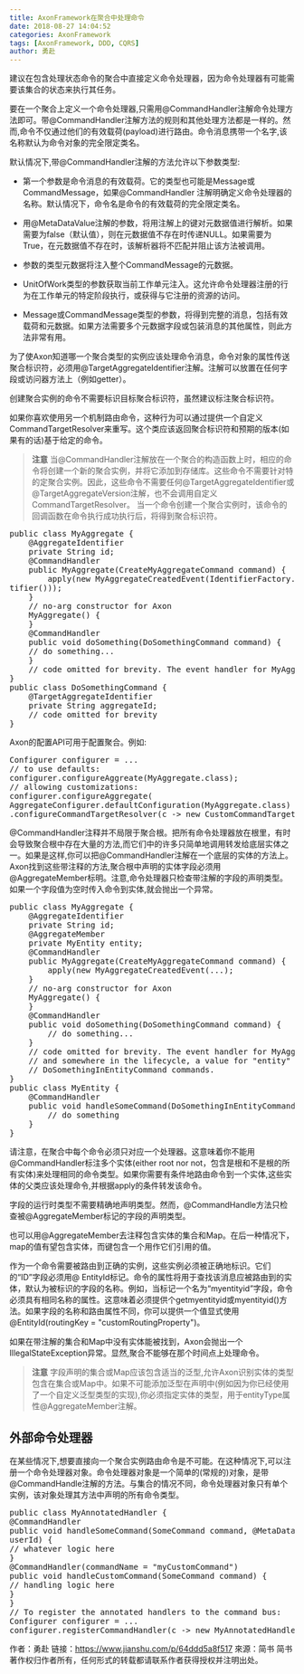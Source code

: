 ```yaml
---
title: AxonFramework在聚合中处理命令
date: 2018-08-27 14:04:52
categories: AxonFramework
tags: [AxonFramework, DDD, CQRS]
author: 勇赴
---
```


建议在包含处理状态命令的聚合中直接定义命令处理器，因为命令处理器有可能需要该集合的状态来执行其任务。

<!-- more -->

要在一个聚合上定义一个命令处理器,只需用@CommandHandler注解命令处理方法即可。带@CommandHandler注解方法的规则和其他处理方法都是一样的。然而,命令不仅通过他们的有效载荷(payload)进行路由。命令消息携带一个名字,该名称默认为命令对象的完全限定类名。

默认情况下,带@CommandHandler注解的方法允许以下参数类型:

* 第一个参数是命令消息的有效载荷。它的类型也可能是Message或CommandMessage，如果@CommandHandler 注解明确定义命令处理器的名称。默认情况下，命令名是命令的有效载荷的完全限定类名。

* 用@MetaDataValue注解的参数，将用注解上的键对元数据值进行解析。如果需要为false（默认值），则在元数据值不存在时传递NULL。如果需要为True，在元数据值不存在时，该解析器将不匹配并阻止该方法被调用。

* 参数的类型元数据将注入整个CommandMessage的元数据。

* UnitOfWork类型的参数获取当前工作单元注入。这允许命令处理器注册的行为在工作单元的特定阶段执行，或获得与它注册的资源的访问。

* Message或CommandMessage类型的参数，将得到完整的消息，包括有效载荷和元数据。如果方法需要多个元数据字段或包装消息的其他属性，则此方法非常有用。

为了使Axon知道哪一个聚合类型的实例应该处理命令消息，命令对象的属性传送聚合标识符，必须用@TargetAggregateIdentifier注解。注解可以放置在任何字段或访问器方法上（例如getter）。

创建聚合实例的命令不需要标识目标聚合标识符，虽然建议标注聚合标识符。

如果你喜欢使用另一个机制路由命令，这种行为可以通过提供一个自定义CommandTargetResolver来重写。这个类应该返回聚合标识符和预期的版本(如果有的话)基于给定的命令。

><b>注意</b>
当@CommandHandler注解放在一个聚合的构造函数上时，相应的命令将创建一个新的聚合实例，并将它添加到存储库。这些命令不需要针对特的定聚合实例。因此，这些命令不需要任何@TargetAggregateIdentifier或@TargetAggregateVersion注解，也不会调用自定义CommandTargetResolver。
当一个命令创建一个聚合实例时，该命令的回调函数在命令执行成功执行后，将得到聚合标识符。

<pre>
public class MyAggregate {
    @AggregateIdentifier
    private String id;
    @CommandHandler
    public MyAggregate(CreateMyAggregateCommand command) {
        apply(new MyAggregateCreatedEvent(IdentifierFactory.getInstance().generateIden
tifier()));
    }
    // no-arg constructor for Axon
    MyAggregate() {
    }
    @CommandHandler
    public void doSomething(DoSomethingCommand command) {
    // do something...
    }
    // code omitted for brevity. The event handler for MyAggregateCreatedEvent must set the id field
}
public class DoSomethingCommand {
    @TargetAggregateIdentifier
    private String aggregateId;
    // code omitted for brevity
}
</pre>

Axon的配置API可用于配置聚合。例如:

<pre>
Configurer configurer = ...
// to use defaults:
configurer.configureAggreate(MyAggregate.class);
// allowing customizations:
configurer.configureAggregate(
AggregateConfigurer.defaultConfiguration(MyAggregate.class)
.configureCommandTargetResolver(c -> new CustomCommandTargetResolver()));
</pre>

@CommandHandler注释并不局限于聚合根。把所有命令处理器放在根里，有时会导致聚合根中存在大量的方法,而它们中的许多只简单地调用转发给底层实体之一。如果是这样,你可以把@CommandHandler注解在一个底层的实体的方法上。Axon找到这些带注释的方法,聚合根中声明的实体字段必须用@AggregateMember标明。注意,命令处理器只检查带注解的字段的声明类型。如果一个字段值为空时传入命令到实体,就会抛出一个异常。

<pre>
public class MyAggregate {
    @AggregateIdentifier
    private String id;
    @AggregateMember
    private MyEntity entity;
    @CommandHandler
    public MyAggregate(CreateMyAggregateCommand command) {
        apply(new MyAggregateCreatedEvent(...);
    }
    // no-arg constructor for Axon
    MyAggregate() {
    }
    @CommandHandler
    public void doSomething(DoSomethingCommand command) {
        // do something...
    }
    // code omitted for brevity. The event handler for MyAggregateCreatedEvent must set the id field
    // and somewhere in the lifecycle, a value for "entity" must be assigned to be able to accept
    // DoSomethingInEntityCommand commands.
}
public class MyEntity {
    @CommandHandler
    public void handleSomeCommand(DoSomethingInEntityCommand command) {
        // do something
    }
}
</pre>

请注意，在聚合中每个命令必须只对应一个处理器。这意味着你不能用@CommandHandler标注多个实体(either root nor not，包含是根和不是根的所有实体)来处理相同的命令类型。如果你需要有条件地路由命令到一个实体,这些实体的父类应该处理命令,并根据apply的条件转发该命令。

字段的运行时类型不需要精确地声明类型。然而，@CommandHandle方法只检查被@AggregateMember标记的字段的声明类型。

也可以用@AggregateMember去注释包含实体的集合和Map。在后一种情况下，map的值有望包含实体，而键包含一个用作它们引用的值。

作为一个命令需要被路由到正确的实例，这些实例必须被正确地标识。它们的“ID”字段必须用@ EntityId标记。命令的属性将用于查找该消息应被路由到的实体，默认为被标识的字段的名称。例如，当标记一个名为“myentityid”字段，命令必须具有相同名称的属性。这意味着必须提供个getmyentityid或myentityid()方法。如果字段的名称和路由属性不同，你可以提供一个值显式使用 @EntityId(routingKey = "customRoutingProperty")。

如果在带注解的集合和Map中没有实体能被找到，Axon会抛出一个IllegalStateException异常。显然,聚合不能够在那个时间点上处理命令。

><b>注意</b>
字段声明的集合或Map应该包含适当的泛型,允许Axon识别实体的类型包含在集合或Map中。如果不可能添加泛型在声明中(例如因为你已经使用了一个自定义泛型类型的实现),你必须指定实体的类型，用于entityType属性@AggregateMember注解。

## 外部命令处理器
在某些情况下,想要直接向一个聚合实例路由命令是不可能。在这种情况下,可以注册一个命令处理器对象。命令处理器对象是一个简单的(常规的)对象，是带@CommandHandle注解的方法。与集合的情况不同，命令处理器对象只有单个实例，该对象处理其方法中声明的所有命令类型。

<pre>
public class MyAnnotatedHandler {
@CommandHandler
public void handleSomeCommand(SomeCommand command, @MetaDataValue("userId") String
userId) {
// whatever logic here
}
@CommandHandler(commandName = "myCustomCommand")
public void handleCustomCommand(SomeCommand command) {
// handling logic here
}
}
// To register the annotated handlers to the command bus:
Configurer configurer = ...
configurer.registerCommandHandler(c -> new MyAnnotatedHandler());
</pre>

作者：勇赴
链接：https://www.jianshu.com/p/64ddd5a8f517
來源：简书
简书著作权归作者所有，任何形式的转载都请联系作者获得授权并注明出处。